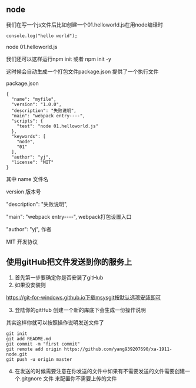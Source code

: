 ## node 

我们在写一个js文件后比如创建一个01.helloworld.js在用node编译时
```
console.log("hello world");
````

node 01.helloworld.js

我们还可以这样运行npm init  或者  npm init -y 



这时候会自动生成一个打包文件package.json  提供了一个执行文件

package.json
```
{
  "name": "myfile",
  "version": "1.0.0",
  "description": "失败说明",
  "main": "webpack entry----",
  "scripts": {
    "test": "node 01.helloworld.js"
  },
  "keywords": [
    "node",
    "01"
  ],
  "author": "yj",
  "license": "MIT"
}

```

其中 name 文件名 

version 版本号

"description": "失败说明",

"main": "webpack entry----",  webpack打包设置入口

"author": "yj", 作者

MIT  开发协议

## 使用gitHub把文件发送到你的服务上

1. 首先第一步要确定你是否安装了gitHub
2. 如果没安装则

https://git-for-windows.github.io下载msysgit按默认选项安装即可


3. 登陆你的gitHub 创建一个新的库底下会生成一份操作说明

其实这样你就可以按照操作说明发送文件了
```
git init
git add README.md
git commit -m "first commit"
git remote add origin https://github.com/yang939207690/xa-1911-node.git
git push -u origin master
```



4. 在发送的时候需要注意在你发送的文件中如果有不需要发送的文件需要创建一个.gitgnore 文件 来配置你不需要上传的文件



